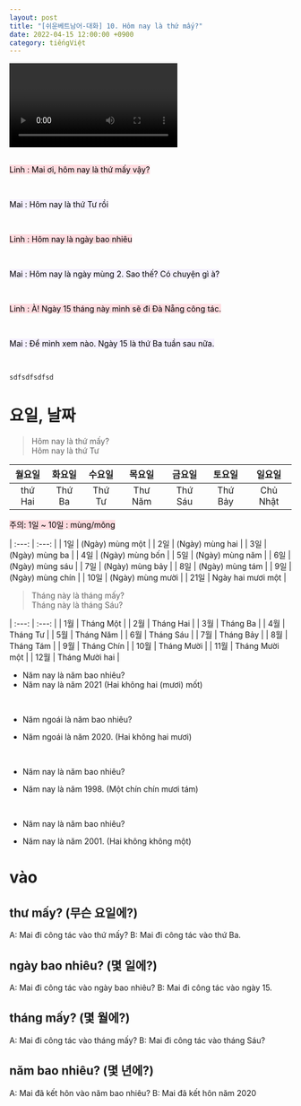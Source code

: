 ```yaml
---
layout: post
title: "[쉬운베트남어-대화] 10. Hôm nay là thứ mấy?"
date: 2022-04-15 12:00:00 +0900
category: tiếngViệt
---
```


<div class="video-container">
    <video id="player" class="video-js vjs-default-skin vjs-big-play-centered" data-json="/public/json/쉬운베트남어-대화10과.json"></video>
</div>

<br>

<mark style="background-color: #ffdce0">Linh : Mai ơi, hôm nay là thứ mấy vậy?</mark>

<br>

<mark style="background-color: #f5f0ff">Mai : Hôm nay là thứ Tư rồi</mark>

<br>

<mark style="background-color: #ffdce0">Linh : Hôm nay là ngày bao nhiêu</mark>

<br>

<mark style="background-color: #f5f0ff">Mai : Hôm nay là ngày mùng 2. Sao thế? Có chuyện gì à?</mark>

<br>

<mark style="background-color: #ffdce0">Linh : À! Ngày 15 tháng này mình sẽ đi Đà Nẵng công tác.</mark>

<br>

<mark style="background-color: #f5f0ff">Mai : Để mình xem nào. Ngày 15 là thứ Ba tuần sau nữa.</mark>

<br>

`sdfsdfsdfsd`


# 요일, 날짜

> Hôm nay là thứ mấy?<br>
> Hôm nay là thứ Tư

| 월요일 | 화요일 | 수요일 | 목요일 | 금요일 | 토요일 | 일요일 |
| :---: | :---: | :---: | :---: | :---: | :---: | :---: |
| thứ Hai | Thứ Ba | Thứ Tư | Thư Năm | Thứ Sáu | Thứ Bảy | Chủ Nhật |

<mark style="background-color: #ffdce0">주의: 1일 ~ 10일 : mùng/mông</mark>

| :---: | :---: |
| 1일 | (Ngày) mùng một |
| 2일 | (Ngày) mùng hai |
| 3일 | (Ngày) mùng ba |
| 4일 | (Ngày) mùng bốn |
| 5일 | (Ngày) mùng năm |
| 6일 | (Ngày) mùng sáu |
| 7일 | (Ngày) mùng bảy |
| 8일 | (Ngày) mùng tám |
| 9일 | (Ngày) mùng chín |
| 10일 | (Ngày) mùng mười |
| 21일 | Ngày hai mươi một |

> Tháng này là tháng mấy?<br>
> Tháng này là tháng Sáu?

| :---: | :---: |
| 1월 | Tháng Một |
| 2월 | Tháng Hai |
| 3월 | Tháng Ba |
| 4월 | Tháng Tư |
| 5월 | Tháng Năm |
| 6월 | Tháng Sáu |
| 7월 | Tháng Bảy |
| 8월 | Tháng Tám |
| 9월 | Tháng Chín |
| 10월 | Tháng Mười |
| 11월 | Tháng Mười một |
| 12월 | Tháng Mười hai |

- Năm nay là năm bao nhiêu?
- Năm nay là năm 2021 (Hai không hai (mươi) mốt)

<br>

- Năm ngoái là năm bao nhiêu?

- Năm ngoái là năm 2020. (Hai không hai mươi)

<br>

- Năm nay là năm bao nhiêu?

- Năm nay là năm 1998. (Một chín chín mươi tám)

<br>

- Năm nay là năm bao nhiêu?

- Năm nay là năm 2001. (Hai không không một)


# vào
## thư mấy? (무슨 요일에?)

A: Mai đi công tác vào thứ mấy?
B: Mai đi công tác vào thứ Ba.

## ngày bao nhiêu? (몇 일에?)

A: Mai đi công tác vào ngày bao nhiêu?
B: Mai đi công tác vào ngày 15.

## tháng mấy? (몇 월에?)

A: Mai đi công tác vào tháng mấy?
B: Mai đi công tác vào tháng Sáu?

## năm bao nhiêu? (몇 년에?)

A: Mai đã kết hôn vào năm bao nhiêu?
B: Mai đã kết hôn năm 2020